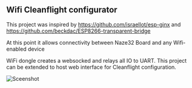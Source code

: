 Wifi Cleanflight configurator
--------

This project was inspired by https://github.com/israellot/esp-ginx and https://github.com/beckdac/ESP8266-transparent-bridge

At this point it allows connectivity between Naze32 Board and any Wifi-enabled device

WiFi dongle creates a websocked and relays all IO to UART. This project can be extended to host web interface for Cleanflight configuration.


![Sceenshot](http://i.imgur.com/bM87UOK.png)
